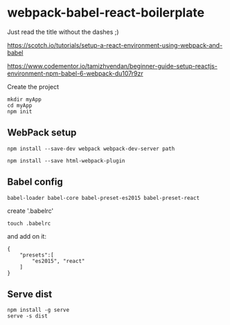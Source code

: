 # webpack-babel-react-boilerplate
Just read the title without the dashes ;)

https://scotch.io/tutorials/setup-a-react-environment-using-webpack-and-babel

https://www.codementor.io/tamizhvendan/beginner-guide-setup-reactjs-environment-npm-babel-6-webpack-du107r9zr

Create the project
```
mkdir myApp
cd myApp
npm init
```

## WebPack setup

```
npm install --save-dev webpack webpack-dev-server path
```



```
npm install --save html-webpack-plugin
```

## Babel config
```
babel-loader babel-core babel-preset-es2015 babel-preset-react
```
create '.babelrc'
```
touch .babelrc
```
and add on it:
```
{
    "presets":[
        "es2015", "react"
    ]
}
```


## Serve dist
```
npm install -g serve
serve -s dist
```
